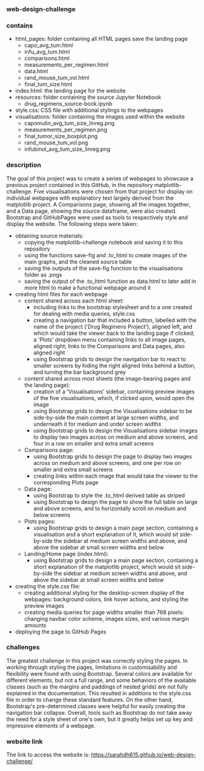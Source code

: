 ### web-design-challenge

### contains
- html_pages: folder containing all HTML pages save the landing page
    - capo_avg_tum.html		
    - infu_avg_tum.html
    - comparisons.html		
    - measurements_per_regimen.html
    - data.html			
    - rand_mouse_tum_vol.html
    - final_tum_size.html
- index.html: the landing page for the website
- resources: folder containing the source Jupyter Notebook
    - drug_regimens_source-book.ipynb
- style.css: CSS file with additional stylings to the webpages
- visualisations: folder containing the images used within the website
    - capomulin_avg_tum_size_linreg.png	
    - measurements_per_regimen.png
    - final_tumor_size_boxplot.png		
    - rand_mouse_tum_vol.png
    - infubinol_avg_tum_size_linreg.png

### description
The goal of this project was to create a series of webpages to showcase a previous project contained in this GitHub, in the repository matplotlib-challenge. Five visualisations were chosen from that project for display on individual webpages with explanatory text largely derived from the matplotlib project. A Comparisons page, showing all the images together, and a Data page, showing the source dataframe, were also created. Bootstrap and GitHubPages were used as tools to respectively style and display the website. The following steps were taken:
- obtaining source materials:
    - copying the matplotlib-challenge notebook and saving it to this repository
    - using the functions save-fig and .to_html to create images of the main graphs, and the cleaned source table
    - saving the outputs of the save-fig function to the visualisations folder as .pngs
    - saving the output of the .to_html function as data.html to later add in more html to make a functional webpage around it
- creating html files for each webpage
    - content shared across each html sheet:
        - including links to the bootstrap stylesheet and to a one created for dealing with media queries, style.css
        - creating a navigation bar that included a button, labelled with the name of the project ('Drug Regimens Project'), aligned left, and which would take the viewer back to the landing page if clicked; a 'Plots' dropdown menu containing links to all image pages, aligned right; links to the Comparisons and Data pages, also aligned right
        - using Bootstrap grids to design the navigation bar to react to smaller screens by hiding the right aligned links behind a button, and turning the bar background grey 
    - content shared across most sheets (the image-bearing pages and the landing page):
        - creation of a 'Visualisations' sidebar, containing preview images of the five visualisations, which, if clicked upon, would open the image
        - using Bootstrap grids to design the Visualisations sidebar to be side-by-side the main content at large screen widths, and underneath it for medium and under screen widths
        - using Bootstrap grids to design the Visualisations sidebar images to display two images across on medium and above screens, and four in a row on smaller and extra small screens
    - Comparisons page:
        - using Bootstrap grids to design the page to display two images across on medium and above screens, and one per row on smaller and extra small screens
        - creating links within each image that would take the viewer to the corresponding Plots page
    - Data page:
        - using Bootstrap to style the .to_html derived table as striped
        - using Bootstrap to design the page to show the full table on large and above screens, and to horizontally scroll on medium and below screens
    - Plots pages:
        - using Bootstrap grids to design a main page section, containing a visualisation and a short explanation of it, which would sit side-by-side the sidebar at medium screen widths and above, and above the sidebar at small screen widths and below
    -  Landing/Home page (index.html):
        - using Bootstrap grids to design a main page section, containing  a short explanation of the matplotlib project, which would sit side-by-side the sidebar at medium screen widths and above, and above the sidebar at small screen widths and below
- creating the style.css file:
    - creating additional styling for the desktop-screen display of the webpages: background colors, link hover actions, and styling the preview images
    - creating media queries for page widths smaller than 768 pixels: changing navbar color scheme, images sizes, and various margin amounts
- deploying the page to GitHub Pages
        
### challenges

The greatest challenge in this project was correctly styling the pages. In working through styling the pages, limitations in customisability and flexibility were found with using Bootstrap. Several colors are available for different elements, but not a full range, and some behaviors of the available classes (such as the margins and paddings of nested grids) are not fully explained in the documentation. This resulted in additions to the style.css file in order to change these standard features. On the other hand, Bootstrap's pre-determined classes were helpful for easily creating the navigation bar collapse. Overall, tools such as Bootstrap do not take away the need for a style sheet of one's own, but it greatly helps set up key and impressive elements of a webpage. 

### website link

The link to access the website is: https://sarahdh615.github.io/web-design-challenge/